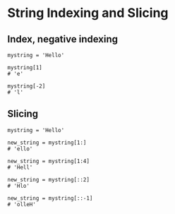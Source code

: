 # String Indexing and Slicing

## Index, negative indexing
```
mystring = 'Hello'

mystring[1]
# 'e'

mystring[-2]
# 'l'
```

## Slicing
```
mystring = 'Hello'

new_string = mystring[1:]
# 'ello'

new_string = mystring[1:4]
# 'Hell'

new_string = mystring[::2]
# 'Hlo'

new_string = mystring[::-1]
# 'olleH'
